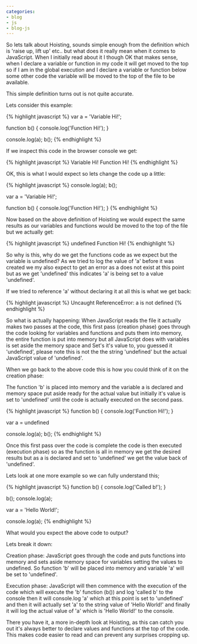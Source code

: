 ```yaml
---
categories:
- blog
- js
- blog-js
---
```


So lets talk about Hoisting, sounds simple enough from the definition which is 'raise up, lift up' etc.. but what does it really mean when it comes to JavaScript. When I initially read about it I though OK that makes sense, when I declare a variable or function in my code it will get moved to the top so if I am in the global execution and I declare a variable or function below some other code the variable will be moved to the top of the file to be available.

This simple definition turns out is not quite accurate.

Lets consider this example:

{% highlight javascript %}
var a = 'Variable Hi!';

function b() {
  console.log('Function Hi!');
}

console.log(a);
b();
{% endhighlight %}

If we inspect this code in the browser console we get:

{% highlight javascript %}
Variable Hi!
Function Hi!
{% endhighlight %}

OK, this is what I would expect so lets change the code up a little:

{% highlight javascript %}
console.log(a);
b();

var a = 'Variable Hi!';

function b() {
  console.log('Function Hi!');
}
{% endhighlight %}

Now based on the above definition of Hoisting we would expect the same results as our variables and functions would be moved to the top of the file but we actually get:

{% highlight javascript %}
undefined
Function Hi!
{% endhighlight %}

So why is this, why do we get the functions code as we expect but the variable is undefined? As we tried to log the value of 'a' before it was created we my also expect to get an error as a does not exist at this point but as we get 'undefined' this indicates 'a' is being set to a value 'undefined'.

If we tried to reference 'a' without declaring it at all this is what we get back:

{% highlight javascript %}
Uncaught ReferenceError: a is not defined
{% endhighlight %}

So what is actually happening: When JavaScript reads the file it actually makes two passes at the code, this first pass (creation phase) goes through the code looking for variables and functions and puts them into memory, the entire function is put into memory but all JavaScript does with variables is set aside the memory space and Set's it's value to, you guessed it 'undefined', please note this is not the the string 'undefined' but the actual JavaScript value of 'undefined'.

When we go back to the above code this is how you could think of it on the creation phase:

The function 'b' is placed into memory and the variable a is declared and memory space put aside ready for the actual value but initially it's value is set to 'undefined' until the code is actually executed on the second pass.

{% highlight javascript %}
function b() {
  console.log('Function Hi!');
}

var a = undefined

console.log(a);
b();
{% endhighlight %}

Once this first pass over the code is complete the code is then executed (execution phase) so as the function is all in memory we get the desired results but as a is declared and set to 'undefined' we get the value back of 'undefined'.

Lets look at one more example so we can fully understand this;

{% highlight javascript %}
function b() {
  console.log('Called b!');
}

b();
console.log(a);

var a = 'Hello World!';

console.log(a);
{% endhighlight %}

What would you expect the above code to output?

Lets break it down:

Creation phase: JavaScript goes through the code and puts functions into memory and sets aside memory space for variables setting the values to undefined. So function 'b' will be placed into memory and variable 'a' will be set to 'undefined'.

Execution phase: JavaScript will then commence with the execution of the code which will execute the 'b' function (b()) and log 'called b' to the console then it will console.log 'a' which at this point is set to 'undefined' and then it will actually set 'a' to the string value of 'Hello World!' and finally it will log the actual value of 'a' which is 'Hello World!' to the console.

There you have it, a more in-depth look at Hoisting, as this can catch you out it's always better to declare values and functions at the top of the code. This makes code easier to read and can prevent any surprises cropping up.
